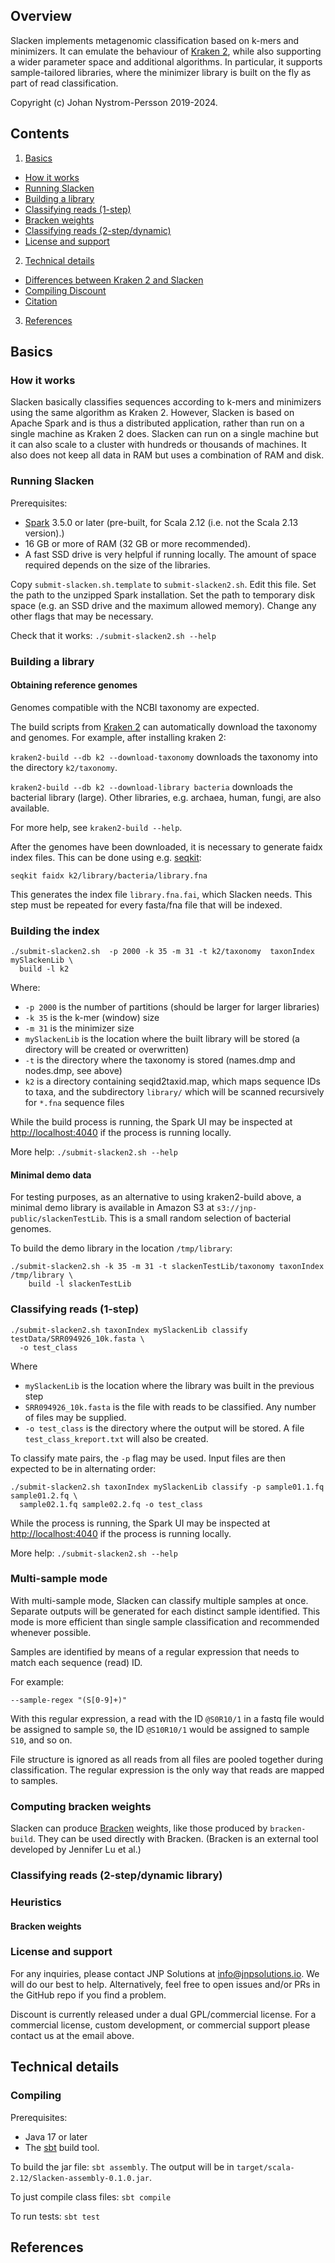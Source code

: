 ## Overview

Slacken implements metagenomic classification based on k-mers and minimizers. It can emulate the behaviour of 
[Kraken 2](https://github.com/DerrickWood/kraken2), while also supporting a wider parameter space and additional algorithms. In particular,
it supports sample-tailored libraries, where the minimizer library is built on the fly as part of read classification.


Copyright (c) Johan Nystrom-Persson 2019-2024.

## Contents
1. [Basics](#basics)
  - [How it works](#how-it-works)
  - [Running Slacken](#running-slacken)
  - [Building a library](#building-a-library)
  - [Classifying reads (1-step)](#classifying-reads-1-step)
  - [Bracken weights](#bracken-weights)
  - [Classifying reads (2-step/dynamic)](#classifying-reads-2-stepdynamic-library)
  - [License and support](#license-and-support)
2. [Technical details](#technical-details)
  - [Differences between Kraken 2 and Slacken](#differences)
  - [Compiling Discount](#compiling)
  - [Citation](#citation)
3. [References](#references)


## Basics

### How it works

Slacken basically classifies sequences according to k-mers and minimizers using the same algorithm as
Kraken 2. However, Slacken is based on Apache Spark and is thus a distributed application,
rather than run on a single machine as Kraken 2 does. Slacken can run on a single machine but it can
also scale to a cluster with hundreds or thousands of machines. It also does not keep all data in RAM but 
uses a combination of RAM and disk.

### Running Slacken

Prerequisites: 
* [Spark](https://spark.apache.org/downloads.html) 3.5.0 or later (pre-built, for Scala 2.12 (i.e. not the Scala 2.13 version).) 
* 16 GB or more of RAM (32 GB or more recommended).
* A fast SSD drive is very helpful if running locally. The amount of space required depends on the size of the libraries.

Copy `submit-slacken.sh.template` to `submit-slacken2.sh`. Edit this file. Set the path to the unzipped Spark installation.
Set the path to temporary disk space (e.g. an SSD drive and the maximum allowed memory). 
Change any other flags that may be necessary.

Check that it works: 
`./submit-slacken2.sh --help`

### Building a library

#### Obtaining reference genomes

Genomes compatible with the NCBI taxonomy are expected.

The build scripts from [Kraken 2](https://github.com/DerrickWood/kraken2) can automatically download the taxonomy and 
genomes. For example, after installing kraken 2:

`kraken2-build --db k2 --download-taxonomy` downloads the taxonomy into the directory `k2/taxonomy`.

`kraken2-build --db k2 --download-library bacteria` downloads the bacterial library (large). Other libraries, e.g. 
archaea, human, fungi, are also available.

For more help, see `kraken2-build --help`.

After the genomes have been downloaded, it is necessary to generate faidx index files. This can be done using e.g.
[seqkit](https://bioinf.shenwei.me/seqkit/):

`seqkit faidx k2/library/bacteria/library.fna`

This generates the index file `library.fna.fai`, which Slacken needs. This step must be repeated for every fasta/fna file
that will be indexed.

### Building the index

```
./submit-slacken2.sh  -p 2000 -k 35 -m 31 -t k2/taxonomy  taxonIndex mySlackenLib \
  build -l k2 
```

Where: 
* `-p 2000` is the number of partitions (should be larger for larger libraries)
* `-k 35` is the k-mer (window) size
* `-m 31` is the minimizer size
* `mySlackenLib` is the location where the built library will be stored (a directory will be created or overwritten)
* `-t` is the directory where the taxonomy is stored (names.dmp and nodes.dmp, see above)
* `k2` is a directory containing seqid2taxid.map, which maps sequence IDs to taxa, and the subdirectory 
  `library/` which will be scanned recursively for `*.fna` sequence files

While the build process is running, the Spark UI may be inspected at [http://localhost:4040](http://localhost:4040) if the process is running 
locally.

More help: `./submit-slacken2.sh --help`

#### Minimal demo data

For testing purposes, as an alternative to using kraken2-build above, a minimal demo library is available in Amazon S3 at `s3://jnp-public/slackenTestLib`.
This is a small random selection of bacterial genomes.

To build the demo library in the location `/tmp/library`:

```
./submit-slacken2.sh -k 35 -m 31 -t slackenTestLib/taxonomy taxonIndex /tmp/library \                                     
    build -l slackenTestLib 
```

### Classifying reads (1-step)


```
./submit-slacken2.sh taxonIndex mySlackenLib classify testData/SRR094926_10k.fasta \
  -o test_class
```

Where

* `mySlackenLib` is the location where the library was built in the previous step
* `SRR094926_10k.fasta` is the file with reads to be classified. Any number of files may be supplied.
* `-o test_class` is the directory where the output will be stored. A file `test_class_kreport.txt` will also be created.

To classify mate pairs, the `-p` flag may be used. Input files are then expected to be in alternating order:

```
./submit-slacken2.sh taxonIndex mySlackenLib classify -p sample01.1.fq sample01.2.fq \
  sample02.1.fq sample02.2.fq -o test_class
```

While the process is running, the Spark UI may be inspected at [http://localhost:4040](http://localhost:4040) if the process is running
locally.

More help: `./submit-slacken2.sh --help`

### Multi-sample mode

With multi-sample mode, Slacken can classify multiple samples at once. Separate outputs will be generated for each
distinct sample identified. This mode is more efficient than single sample classification and recommended whenever possible.

Samples are identified by means of a regular expression that needs to match each sequence (read) ID.

For example:

`--sample-regex "(S[0-9]+)"`

With this regular expression, a read with the ID `@S0R10/1` in a fastq file would be assigned to sample `S0`,
the ID `@S10R10/1` would be assigned to sample `S10`, and so on.

File structure is ignored as all reads from all files are pooled together during classification. The regular expression is the
only way that reads are mapped to samples.



### Computing bracken weights

Slacken can produce [Bracken](https://github.com/jenniferlu717/Bracken) weights, like those produced by `bracken-build`. 
They can be used directly with Bracken. (Bracken is an external tool developed by Jennifer Lu et al.)


### Classifying reads (2-step/dynamic library)

### Heuristics

#### Bracken weights

### License and support

For any inquiries, please contact JNP Solutions at [info@jnpsolutions.io](mailto:info@jnpsolutions.io). We will do our
best to help. Alternatively, feel free to open issues and/or PRs in the GitHub repo if you find a problem.

Discount is currently released under a dual GPL/commercial license. For a commercial license, custom development, or
commercial support please contact us at the email above.

## Technical details

### Compiling

Prerequisites:

* Java 17 or later
* The [sbt](https://www.scala-sbt.org/) build tool.

To build the jar file: `sbt assembly`. The output will be in `target/scala-2.12/Slacken-assembly-0.1.0.jar`.

To just compile class files: `sbt compile`

To run tests: `sbt test`

## References
